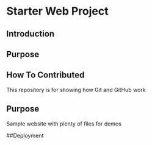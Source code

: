 # Starter Web Project
## Introduction
## Purpose
## How To Contributed

This repository is for showing how Git and GitHub work

## Purpose

Sample website with plenty of files for demos

##Deployment